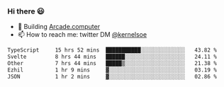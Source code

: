 ### Hi there 😃

- 🔨 Building [Arcade.computer](https://arcade.computer)
- 📫 How to reach me: twitter DM [@kernelsoe](https://twitter.com/kernelsoe)

<!--START_SECTION:waka-->

```txt
TypeScript     15 hrs 52 mins  ███████████░░░░░░░░░░░░░░   43.82 %
Svelte         8 hrs 44 mins   ██████░░░░░░░░░░░░░░░░░░░   24.11 %
Other          7 hrs 44 mins   █████▒░░░░░░░░░░░░░░░░░░░   21.38 %
Ezhil          1 hr 9 mins     ▓░░░░░░░░░░░░░░░░░░░░░░░░   03.19 %
JSON           1 hr 2 mins     ▓░░░░░░░░░░░░░░░░░░░░░░░░   02.86 %
```

<!--END_SECTION:waka-->
